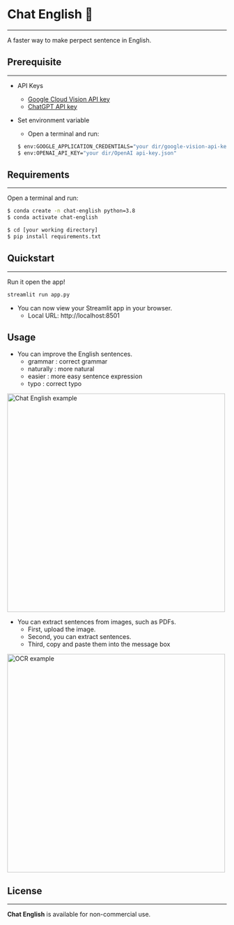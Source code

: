 # **Chat English 👀**
<hr>

A faster way to make perpect sentence in English.

## Prerequisite
<hr>

- API Keys
  - [Google Cloud Vision API key](https://console.cloud.google.com/)
  - [ChatGPT API key](https://platform.openai.com/account/api-keys)

- Set environment variable
  - Open a terminal and run:

  ```bash
  $ env:GOOGLE_APPLICATION_CREDENTIALS="your dir/google-vision-api-key.json"
  $ env:OPENAI_API_KEY="your dir/OpenAI api-key.json"
  ```

## Requirements
<hr>

Open a terminal and run:

```bash
$ conda create -n chat-english python=3.8
$ conda activate chat-english

$ cd [your working directory]
$ pip install requirements.txt
```

## Quickstart
<hr>

Run it open the app!

```bash
streamlit run app.py
```

- You can now view your Streamlit app in your browser.
  - Local URL: http://localhost:8501

## Usage

- You can improve the English sentences.
  - grammar   : correct grammar
  - naturally : more natural
  - easier    : more easy sentence expression
  - typo      : correct typo

<img src="https://user-images.githubusercontent.com/33558083/240276739-7ae82fa0-26a6-4b16-a845-ef767868d192.png" alt="Chat English example" width=500 href="none"></img>

- You can extract sentences from images, such as PDFs.
  - First, upload the image.
  - Second, you can extract sentences.
  - Third, copy and paste them into the message box

<img src="https://user-images.githubusercontent.com/33558083/240276207-793c708a-4792-48b5-9301-0b0f4f30a262.png" alt="OCR example" width=500 href="none"></img>


## License
<hr>

**Chat English** is available for non-commercial use.